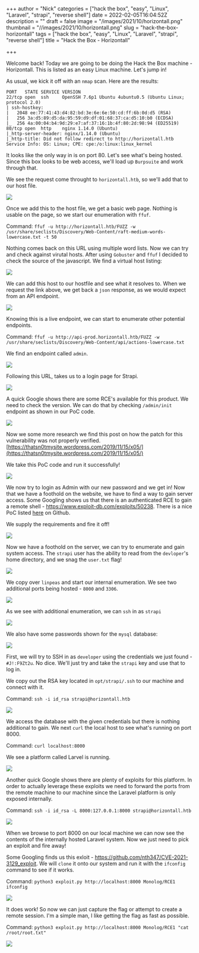 +++
author = "Nick"
categories = ["hack the box", "easy", "Linux", "Laravel", "strapi", "reverse shell"]
date = 2022-02-05T16:04:52Z
description = ""
draft = false
image = "/images/2021/10/horizontall.png"
thumbnail = "//images/2021/10/horizontall.png"
slug = "hack-the-box-horizontall"
tags = ["hack the box", "easy", "Linux", "Laravel", "strapi", "reverse shell"]
title = "Hack the Box - Horizontall"

+++


Welcome back! Today we are going to be doing the Hack the Box machine - Horizontall. This is listed as an easy Linux machine. Let's jump in!

As usual, we kick it off with an `nmap` scan. Here are the results:

```
PORT   STATE SERVICE VERSION
22/tcp open  ssh     OpenSSH 7.6p1 Ubuntu 4ubuntu0.5 (Ubuntu Linux; protocol 2.0)
| ssh-hostkey: 
|   2048 ee:77:41:43:d4:82:bd:3e:6e:6e:50:cd:ff:6b:0d:d5 (RSA)
|   256 3a:d5:89:d5:da:95:59:d9:df:01:68:37:ca:d5:10:b0 (ECDSA)
|_  256 4a:00:04:b4:9d:29:e7:af:37:16:1b:4f:80:2d:98:94 (ED25519)
80/tcp open  http    nginx 1.14.0 (Ubuntu)
|_http-server-header: nginx/1.14.0 (Ubuntu)
|_http-title: Did not follow redirect to http://horizontall.htb
Service Info: OS: Linux; CPE: cpe:/o:linux:linux_kernel
```

It looks like the only way in is on port 80. Let's see what's being hosted. Since this box looks to be web access, we'll load up `Burpsuite` and work through that.

We see the request come throught to ``horizontall.htb``, so we'll add that to our host file.

![](/images/2021/10/image.png)

Once we add this to the host file, we get a basic web page. Nothing is usable on the page, so we start our enumeration with `ffuf`.

Command:
`ffuf -u http://horizontall.htb/FUZZ -w /usr/share/seclists/Discovery/Web-Content/raft-medium-words-lowercase.txt -t 50`

Nothing comes back on this URL using multiple word lists. Now we can try and check against virutal hosts. After using `Gobuster` and `ffuf` I decided to check the source of the javascript. We find a virtual host listing:

![](/images/2021/10/image-1.png)

We can add this host to our hostfile and see what it resolves to. When we request the link above, we get back a `json` response, as we would expect from an API endpoint.

![](/images/2021/10/image-2.png)

Knowing this is a live endpoint, we can start to enumerate other potential endpoints.

Command:
`ffuf -u http://api-prod.horizontall.htb/FUZZ -w /usr/share/seclists/Discovery/Web-Content/api/actions-lowercase.txt`

We find an endpoint called `admin`.

![](/images/2021/10/image-3.png)

Following this URL, takes us to a login page for Strapi.

![](/images/2021/10/image-4.png)

A quick Google shows there are some RCE's available for this product. We need to check the version. We can do that by checking `/admin/init` endpoint as shown in our PoC code.

![](/images/2021/10/image-6.png)

Now we some more research we find this post  on how the patch for this vulnerability was not properly verified. [https://thatsn0tmysite.wordpress.com/2019/11/15/x05/](https://thatsn0tmysite.wordpress.com/2019/11/15/x05/)

We take this PoC code and run it successfully!

![](/images/2021/10/image-5.png)

We now try to login as Admin with our new password and we get in! Now that we have a foothold on the website, we have to find a way to gain server access. Some Googling shows us that there is an authenticated RCE to gain a remote shell - https://www.exploit-db.com/exploits/50238. There is a nice PoC listed [here](https://github.com/diego-tella/CVE-2019-19609-EXPLOIT) on Github.

We supply the requirements and fire it off!

![](/images/2021/10/image-7.png)

Now we have a foothold on the server, we can try to enumerate and gain system access. The `strapi` user has the ability to read from the `devloper`'s home directory, and we snag the `user.txt` flag!

![](/images/2021/10/image-8.png)

We copy over `linpeas` and start our internal enumeration. We see two additional ports being hosted - `8000` and `3306`.

![](/images/2021/10/image-9.png)

As we see with additional enumeration, we can `ssh` in as `strapi`

![](/images/2021/10/image-10.png)

We also have some passwords shown for the `mysql` database:

![](/images/2021/10/image-11.png)

First, we will try to SSH in as `developer` using the credentials we just found - `#J!:F9Zt2u`. No dice. We'll just try and take the `strapi` key and use that to log in.

We copy out the RSA key located in `opt/strapi/.ssh` to our machine and connect with it.

Command:
`ssh -i id_rsa strapi@horizontall.htb`

![](/images/2021/10/image-12.png)

We access the database with the given credentials but there is nothing additional to gain. We next `curl` the local host to see what's running on port 8000. 

Command:
`curl localhost:8000`

We see a platform called Larvel is running.

![](/images/2021/10/image-13.png)

Another quick Google shows there are plenty of exploits for this platform. In order to actually leverage these exploits we need to forward the ports from the remote machine to our machine since the Laravel platform is only exposed internally.

Command:
`ssh -i id_rsa -L 8000:127.0.0.1:8000 strapi@horizontall.htb `

![](/images/2021/10/image-14.png)

When we browse to port 8000 on our local machine we can now see the contents of the internally hosted Laravel system. Now we just need to pick an exploit and fire away!

Some Googling finds us this exloit - https://github.com/nth347/CVE-2021-3129_exploit. We will `clone` it onto our system and run it with the `ifconfig` command to see if it works.

Command:
`python3 exploit.py http://localhost:8000 Monolog/RCE1 ifconfig`

![](/images/2021/10/image-15.png)

It does work! So now we can just capture the flag or attempt to create a remote session. I'm a simple man, I like getting the flag as fast as possible.

Command:
`python3 exploit.py http://localhost:8000 Monolog/RCE1 "cat /root/root.txt"`

![](/images/2021/10/image-16.png)


